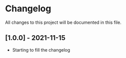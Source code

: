 # Changelog
All changes to this project will be documented in this file.

## [1.0.0] - 2021-11-15
- Starting to fill the changelog